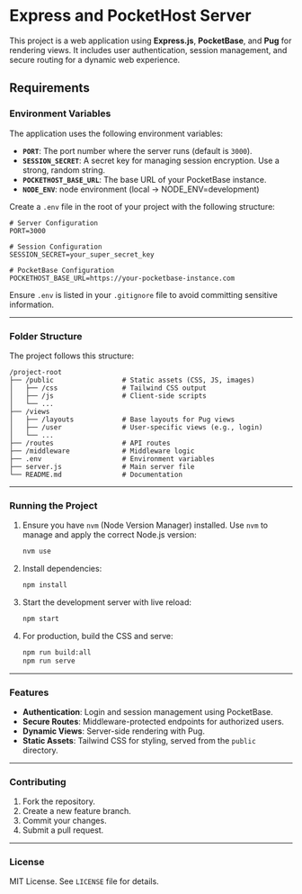 # Express and PocketHost Server

This project is a web application using **Express.js**, **PocketBase**, and **Pug** for rendering views. It includes user authentication, session management, and secure routing for a dynamic web experience.

## Requirements

### **Environment Variables**
The application uses the following environment variables:

- **`PORT`**: The port number where the server runs (default is `3000`).
- **`SESSION_SECRET`**: A secret key for managing session encryption. Use a strong, random string.
- **`POCKETHOST_BASE_URL`**: The base URL of your PocketBase instance.
- **`NODE_ENV`**: node environment (local -> NODE_ENV=development)

Create a `.env` file in the root of your project with the following structure:

```plaintext
# Server Configuration
PORT=3000

# Session Configuration
SESSION_SECRET=your_super_secret_key

# PocketBase Configuration
POCKETHOST_BASE_URL=https://your-pocketbase-instance.com
```

Ensure `.env` is listed in your `.gitignore` file to avoid committing sensitive information.

---

### **Folder Structure**

The project follows this structure:

```
/project-root
├── /public                 # Static assets (CSS, JS, images)
│   ├── /css                # Tailwind CSS output
│   ├── /js                 # Client-side scripts
│   └── ...
├── /views                 
│   ├── /layouts            # Base layouts for Pug views
│   ├── /user               # User-specific views (e.g., login)
│   └── ...
├── /routes                 # API routes
├── /middleware             # Middleware logic
├── .env                    # Environment variables
├── server.js               # Main server file
└── README.md               # Documentation
```

---

### **Running the Project**

1. Ensure you have `nvm` (Node Version Manager) installed. Use `nvm` to manage and apply the correct Node.js version:
   ```bash
   nvm use
   ```

2. Install dependencies:
   ```bash
   npm install
   ```

3. Start the development server with live reload:
   ```bash
   npm start
   ```

4. For production, build the CSS and serve:
   ```bash
   npm run build:all
   npm run serve
   ```

---

### **Features**

- **Authentication**: Login and session management using PocketBase.
- **Secure Routes**: Middleware-protected endpoints for authorized users.
- **Dynamic Views**: Server-side rendering with Pug.
- **Static Assets**: Tailwind CSS for styling, served from the `public` directory.

---

### **Contributing**

1. Fork the repository.
2. Create a new feature branch.
3. Commit your changes.
4. Submit a pull request.

---

### **License**

MIT License. See `LICENSE` file for details.

